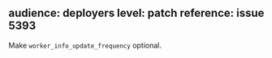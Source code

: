 audience: deployers
level: patch
reference: issue 5393
---
Make `worker_info_update_frequency` optional.
